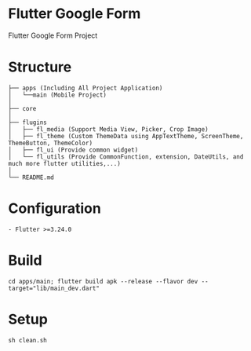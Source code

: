# Flutter Google Form
   Flutter Google Form Project

# Structure

```
├── apps (Including All Project Application)
│   └──main (Mobile Project)
│
├── core
│
├── flugins
│   ├── fl_media (Support Media View, Picker, Crop Image)
│   ├── fl_theme (Custom ThemeData using AppTextTheme, ScreenTheme, ThemeButton, ThemeColor)
│   ├── fl_ui (Provide common widget)
│   └── fl_utils (Provide CommonFunction, extension, DateUtils, and much more flutter utilities,...)
│
└── README.md
```

# Configuration

```
- Flutter >=3.24.0
```

# Build
```
cd apps/main; flutter build apk --release --flavor dev --target="lib/main_dev.dart"
```

# Setup
```
sh clean.sh
```